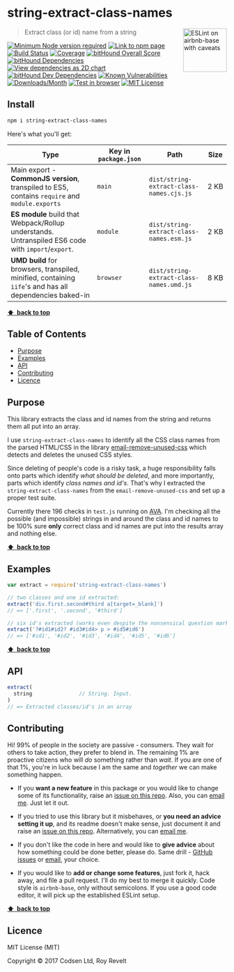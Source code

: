 # string-extract-class-names

<a href="https://github.com/revelt/eslint-on-airbnb-base-badge" style="float: right; padding: 0 0 20px 20px;"><img src="https://cdn.rawgit.com/revelt/eslint-on-airbnb-base-badge/0c3e46c9/lint-badge.svg" alt="ESLint on airbnb-base with caveats" width="100" align="right"></a>

> Extract class (or id) name from a string

[![Minimum Node version required][node-img]][node-url]
[![Link to npm page][npm-img]][npm-url]
[![Build Status][travis-img]][travis-url]
[![Coverage][cov-img]][cov-url]
[![bitHound Overall Score][overall-img]][overall-url]
[![bitHound Dependencies][deps-img]][deps-url]
[![View dependencies as 2D chart][deps2d-img]][deps2d-url]
[![bitHound Dev Dependencies][dev-img]][dev-url]
[![Known Vulnerabilities][vulnerabilities-img]][vulnerabilities-url]
[![Downloads/Month][downloads-img]][downloads-url]
[![Test in browser][runkit-img]][runkit-url]
[![MIT License][license-img]][license-url]

## Install

```sh
npm i string-extract-class-names
```

Here's what you'll get:

Type            | Key in `package.json` | Path  | Size
----------------|-----------------------|-------|--------
Main export - **CommonJS version**, transpiled to ES5, contains `require` and `module.exports` | `main`                | `dist/string-extract-class-names.cjs.js` | 2&nbsp;KB
**ES module** build that Webpack/Rollup understands. Untranspiled ES6 code with `import`/`export`. | `module`              | `dist/string-extract-class-names.esm.js` | 2&nbsp;KB
**UMD build** for browsers, transpiled, minified, containing `iife`'s and has all dependencies baked-in | `browser`            | `dist/string-extract-class-names.umd.js` | 8&nbsp;KB

**[⬆ &nbsp;back to top](#)**

## Table of Contents

<!-- START doctoc generated TOC please keep comment here to allow auto update -->
<!-- DON'T EDIT THIS SECTION, INSTEAD RE-RUN doctoc TO UPDATE -->


- [Purpose](#purpose)
- [Examples](#examples)
- [API](#api)
- [Contributing](#contributing)
- [Licence](#licence)

<!-- END doctoc generated TOC please keep comment here to allow auto update -->

## Purpose

This library extracts the class and id names from the string and returns them all put into an array.

I use `string-extract-class-names` to identify all the CSS class names from the parsed HTML/CSS in the library [email-remove-unused-css](https://github.com/codsen/email-remove-unused-css) which detects and deletes the unused CSS styles.

Since deleting of people's code is a risky task, a huge responsibility falls onto parts which identify _what should be deleted_, and more importantly, parts which identify _class names and id's_. That's why I extracted the `string-extract-class-names` from the `email-remove-unused-css` and set up a proper test suite.

Currently there 196 checks in `test.js` running on [AVA](https://github.com/avajs/ava). I'm checking all the possible (and impossible) strings in and around the class and id names to be 100% sure **only** correct class and id names are put into the results array and nothing else.

**[⬆ &nbsp;back to top](#)**

## Examples

```js
var extract = require('string-extract-class-names')

// two classes and one id extracted:
extract('div.first.second#third a[target=_blank]')
// => ['.first', '.second', '#third']

// six id's extracted (works even despite the nonsensical question mark characters):
extract('?#id1#id2? #id3#id4> p > #id5#id6')
// => ['#id1', '#id2', '#id3', '#id4', '#id5', '#id6']
```

**[⬆ &nbsp;back to top](#)**

## API

```js
extract(
  string               // String. Input.
)
// => Extracted classes/id's in an array
```

## Contributing

Hi! 99% of people in the society are passive - consumers. They wait for others to take action, they prefer to blend in. The remaining 1% are proactive citizens who will _do_ something rather than _wait_. If you are one of that 1%, you're in luck because I am the same and _together_ we can make something happen.

* If you **want a new feature** in this package or you would like to change some of its functionality, raise an [issue on this repo](https://github.com/codsen/string-extract-class-names/issues). Also, you can [email me](mailto:roy@codsen.com). Just let it out.

* If you tried to use this library but it misbehaves, or **you need an advice setting it up**, and its readme doesn't make sense, just document it and raise an [issue on this repo](https://github.com/codsen/string-extract-class-names/issues). Alternatively, you can [email me](mailto:roy@codsen.com).

* If you don't like the code in here and would like to **give advice** about how something could be done better, please do. Same drill - [GitHub issues](https://github.com/codsen/string-extract-class-names/issues) or [email](mailto:roy@codsen.com), your choice.

* If you would like to **add or change some features**, just fork it, hack away, and file a pull request. I'll do my best to merge it quickly. Code style is `airbnb-base`, only without semicolons. If you use a good code editor, it will pick up the established ESLint setup.

**[⬆ &nbsp;back to top](#)**

## Licence

MIT License (MIT)

Copyright © 2017 Codsen Ltd, Roy Revelt

[node-img]: https://img.shields.io/node/v/string-extract-class-names.svg?style=flat-square&label=works%20on%20node
[node-url]: https://www.npmjs.com/package/string-extract-class-names

[npm-img]: https://img.shields.io/npm/v/string-extract-class-names.svg?style=flat-square&label=release
[npm-url]: https://www.npmjs.com/package/string-extract-class-names

[travis-img]: https://img.shields.io/travis/codsen/string-extract-class-names.svg?style=flat-square
[travis-url]: https://travis-ci.org/codsen/string-extract-class-names

[cov-img]: https://coveralls.io/repos/github/codsen/string-extract-class-names/badge.svg?style=flat-square?branch=master
[cov-url]: https://coveralls.io/github/codsen/string-extract-class-names?branch=master

[overall-img]: https://img.shields.io/bithound/code/github/codsen/string-extract-class-names.svg?style=flat-square
[overall-url]: https://www.bithound.io/github/codsen/string-extract-class-names

[deps-img]: https://img.shields.io/bithound/dependencies/github/codsen/string-extract-class-names.svg?style=flat-square
[deps-url]: https://www.bithound.io/github/codsen/string-extract-class-names/master/dependencies/npm

[deps2d-img]: https://img.shields.io/badge/deps%20in%202D-see_here-08f0fd.svg?style=flat-square
[deps2d-url]: http://npm.anvaka.com/#/view/2d/string-extract-class-names

[dev-img]: https://img.shields.io/bithound/devDependencies/github/codsen/string-extract-class-names.svg?style=flat-square
[dev-url]: https://www.bithound.io/github/codsen/string-extract-class-names/master/dependencies/npm

[vulnerabilities-img]: https://snyk.io/test/github/codsen/string-extract-class-names/badge.svg?style=flat-square
[vulnerabilities-url]: https://snyk.io/test/github/codsen/string-extract-class-names

[downloads-img]: https://img.shields.io/npm/dm/string-extract-class-names.svg?style=flat-square
[downloads-url]: https://npmcharts.com/compare/string-extract-class-names

[runkit-img]: https://img.shields.io/badge/runkit-test_in_browser-a853ff.svg?style=flat-square
[runkit-url]: https://npm.runkit.com/string-extract-class-names

[license-img]: https://img.shields.io/npm/l/string-extract-class-names.svg?style=flat-square
[license-url]: https://github.com/codsen/string-extract-class-names/blob/master/license.md
